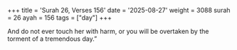 +++
title = 'Surah 26, Verses 156'
date = '2025-08-27'
weight = 3088
surah = 26
ayah = 156
tags = ["day"]
+++

And do not ever touch her with harm, or you will be overtaken by the torment of a tremendous day.”